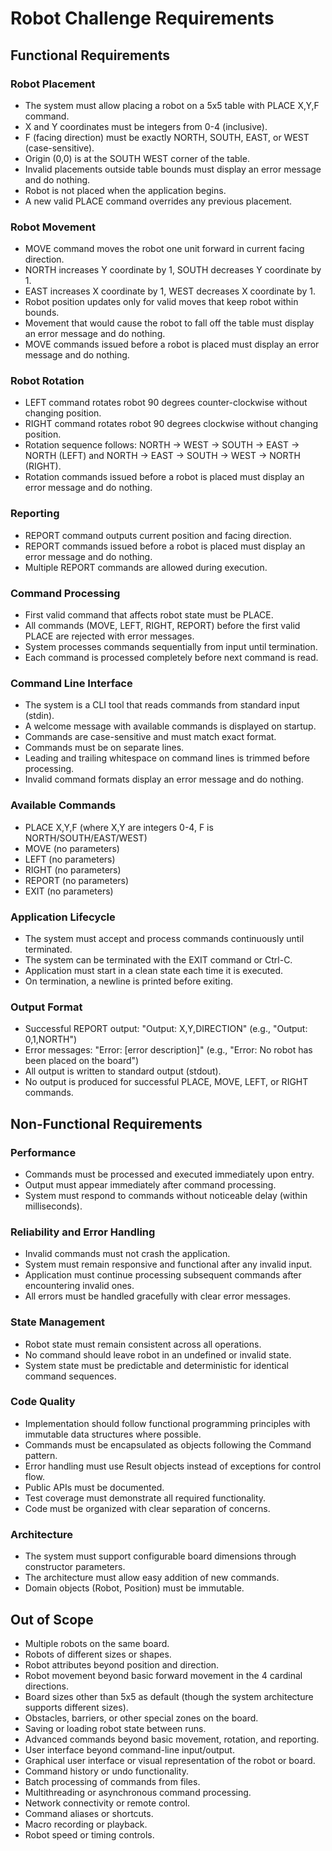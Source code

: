 # Robot Challenge Requirements

## Functional Requirements

### Robot Placement

- The system must allow placing a robot on a 5x5 table with PLACE X,Y,F command.
- X and Y coordinates must be integers from 0-4 (inclusive).
- F (facing direction) must be exactly NORTH, SOUTH, EAST, or WEST (case-sensitive).
- Origin (0,0) is at the SOUTH WEST corner of the table.
- Invalid placements outside table bounds must display an error message and do nothing.
- Robot is not placed when the application begins.
- A new valid PLACE command overrides any previous placement.

### Robot Movement

- MOVE command moves the robot one unit forward in current facing direction.
- NORTH increases Y coordinate by 1, SOUTH decreases Y coordinate by 1.
- EAST increases X coordinate by 1, WEST decreases X coordinate by 1.
- Robot position updates only for valid moves that keep robot within bounds.
- Movement that would cause the robot to fall off the table must display an error message and do nothing.
- MOVE commands issued before a robot is placed must display an error message and do nothing.

### Robot Rotation

- LEFT command rotates robot 90 degrees counter-clockwise without changing position.
- RIGHT command rotates robot 90 degrees clockwise without changing position.
- Rotation sequence follows: NORTH → WEST → SOUTH → EAST → NORTH (LEFT) and NORTH → EAST → SOUTH → WEST → NORTH (RIGHT).
- Rotation commands issued before a robot is placed must display an error message and do nothing.

### Reporting

- REPORT command outputs current position and facing direction.
- REPORT commands issued before a robot is placed must display an error message and do nothing.
- Multiple REPORT commands are allowed during execution.

### Command Processing

- First valid command that affects robot state must be PLACE.
- All commands (MOVE, LEFT, RIGHT, REPORT) before the first valid PLACE are rejected with error messages.
- System processes commands sequentially from input until termination.
- Each command is processed completely before next command is read.

### Command Line Interface

- The system is a CLI tool that reads commands from standard input (stdin).
- A welcome message with available commands is displayed on startup.
- Commands are case-sensitive and must match exact format.
- Commands must be on separate lines.
- Leading and trailing whitespace on command lines is trimmed before processing.
- Invalid command formats display an error message and do nothing.

### Available Commands

- PLACE X,Y,F (where X,Y are integers 0-4, F is NORTH/SOUTH/EAST/WEST)
- MOVE (no parameters)
- LEFT (no parameters)
- RIGHT (no parameters)
- REPORT (no parameters)
- EXIT (no parameters)

### Application Lifecycle

- The system must accept and process commands continuously until terminated.
- The system can be terminated with the EXIT command or Ctrl-C.
- Application must start in a clean state each time it is executed.
- On termination, a newline is printed before exiting.

### Output Format

- Successful REPORT output: "Output: X,Y,DIRECTION" (e.g., "Output: 0,1,NORTH")
- Error messages: "Error: [error description]" (e.g., "Error: No robot has been placed on the board")
- All output is written to standard output (stdout).
- No output is produced for successful PLACE, MOVE, LEFT, or RIGHT commands.

## Non-Functional Requirements

### Performance

- Commands must be processed and executed immediately upon entry.
- Output must appear immediately after command processing.
- System must respond to commands without noticeable delay (within milliseconds).

### Reliability and Error Handling

- Invalid commands must not crash the application.
- System must remain responsive and functional after any invalid input.
- Application must continue processing subsequent commands after encountering invalid ones.
- All errors must be handled gracefully with clear error messages.

### State Management

- Robot state must remain consistent across all operations.
- No command should leave robot in an undefined or invalid state.
- System state must be predictable and deterministic for identical command sequences.

### Code Quality

- Implementation should follow functional programming principles with immutable data structures where possible.
- Commands must be encapsulated as objects following the Command pattern.
- Error handling must use Result objects instead of exceptions for control flow.
- Public APIs must be documented.
- Test coverage must demonstrate all required functionality.
- Code must be organized with clear separation of concerns.

### Architecture

- The system must support configurable board dimensions through constructor parameters.
- The architecture must allow easy addition of new commands.
- Domain objects (Robot, Position) must be immutable.

## Out of Scope

- Multiple robots on the same board.
- Robots of different sizes or shapes.
- Robot attributes beyond position and direction.
- Robot movement beyond basic forward movement in the 4 cardinal directions.
- Board sizes other than 5x5 as default (though the system architecture supports different sizes).
- Obstacles, barriers, or other special zones on the board.
- Saving or loading robot state between runs.
- Advanced commands beyond basic movement, rotation, and reporting.
- User interface beyond command-line input/output.
- Graphical user interface or visual representation of the robot or board.
- Command history or undo functionality.
- Batch processing of commands from files.
- Multithreading or asynchronous command processing.
- Network connectivity or remote control.
- Command aliases or shortcuts.
- Macro recording or playback.
- Robot speed or timing controls.
